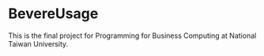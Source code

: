 # BevereUsage
This is the final project for Programming for Business Computing at National Taiwan University.
